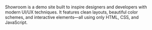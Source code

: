 Showroom is a demo site built to inspire designers and developers with modern UI/UX techniques.
It features clean layouts, beautiful color schemes, and interactive elements—all using only HTML, CSS, and JavaScript.

